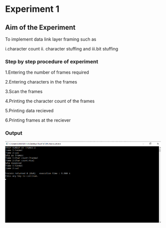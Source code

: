 # Experiment 1
## Aim of the Experiment
To implement data link layer framing such as

i.character count ii. character stuffing and iii.bit stuffing

### Step by step procedure of experiment
1.Entering the number of frames required

2.Entering characters in the frames

3.Scan the frames

4.Printing the character count of the frames

5.Printing data recieved

6.Printing frames at the reciever

### Output

![output](exp1.png)

